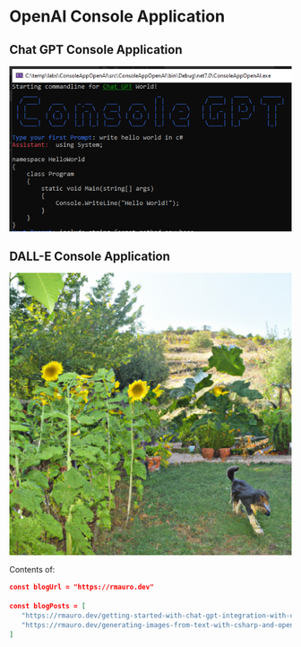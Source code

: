 # OpenAI Console Application

## Chat GPT Console Application

![Chat GPT Console Application](/imgs/ChatGPT-banner.png)


## DALL-E Console Application

![DALL-E Console Application](/imgs/DALL-E-banner.png)
 
 Contents of:
 
 ```json
 const blogUrl = "https://rmauro.dev"

 const blogPosts = [
	"https://rmauro.dev/getting-started-with-chat-gpt-integration-with-csharp-console-application/",
	"https://rmauro.dev/generating-images-from-text-with-csharp-and-open-ai-dall-e"
]
```
